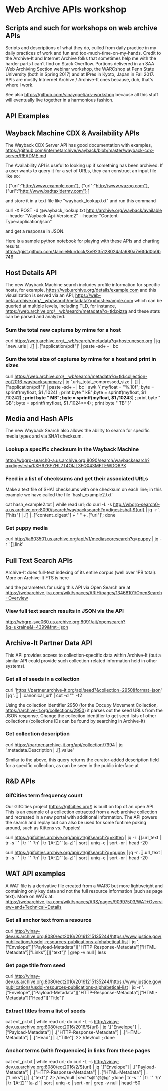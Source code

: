 # Web Archive APIs workshop #

## Scripts and such for workshops on web archive APIs ##

Scripts and descriptions of what they do, culled from daily practice in my daily practices of work and fun and too-much-time-on-my-hands. Credit to the Archive-It and Internet Archive folks that sometimes help me with the harder parts I can't find on Stack Overflow. Portions delivered in an SAA Web Archiving Section webinar workshop, the WARCshop at Penn State University (both in Spring 2017) and at IPres in Kyoto, Japan in Fall 2017. APIs are mostly Intnernet Archive / Archive-It ones because, duh, that's where I work.

See also https://github.com/vinaygoel/ars-workshop because all this stuff will eventually live together in a harmonious fashion.

## API  Examples ##

## Wayback Machine CDX & Availability APIs ##

The Wayback CDX Server API has good documentation with examples, https://github.com/internetarchive/wayback/blob/master/wayback-cdx-server/README.md

The Availability API is useful to looking up if something has been archived. If a user wants to query it for a set of URLs, they can construct an input file like so:

[
{"url":"http://www.example.com"},
{"url":"http://www.wazoo.com"},
{"url":"http://www.badtaxidermy.com"}
]

and store it in a text file like "wayback_lookup.txt" and run this command

curl -X POST -d @wayback_lookup.txt http://archive.org/wayback/available --header  "Wayback-Api-Version:2" --header "Content-Type:application/json"

and get a response in JSON.

Here is a sample python notebook for playing with these APIs and charting results: https://gist.github.com/JaimieMurdock/3e9235128024afa680a7e6fdd0b0b746 

## Host Details API ##

The new Wayback Machine search includes profile information for specific hosts, for example, https://web.archive.org/details/example.com and this visualization is served via an API, https://web-beta.archive.org/__wb/search/metadata?q=host:example.com which can be queried at multiple levels, including TLD, for instance, https://web.archive.org/__wb/search/metadata?q=tld:pizza and these stats can be parsed and analyzed.

### Sum the total new captures by mime for a host ###

curl https://web.archive.org/__wb/search/metadata?q=host:unesco.org | jq '.new_urls | .[] | .["application/pdf"]' | paste -sd+ - | bc

### Sum the total size of captures by mime for a host and print in sizes ###

curl https://web.archive.org/__wb/search/metadata?q=tld:collection-eot2016-waybacksummary | jq '.urls_total_compressed_size | .[] | .["application/pdf"]' | paste -sd+ - | bc | awk '{ myfloat = "%.10f"; byte = sprintf(myfloat, $1 /1024) ; print byte " kB";byte = sprintf(myfloat, $1 /1024**2) ; print byte " MB"; byte = sprintf(myfloat, $1 /1024**3) ; print byte " GB"; byte = sprintf(myfloat, $1 /1024**4) ; print byte " TB" }'

## Media and Hash APIs ##

The new Wayback Search also allows the ability to search for specific media types and via SHA1 checksum.

### Lookup a specific checksum in the Wayback Machine ###

http://wbgrp-search0-a.us.archive.org:8090/search/waybacksearch?q=digest:sha1:XH6Z6FZHL7T4OIJL3FQX43MFTEWDQ6PX

### Feed in a list of checksums and get their associated URLs ###

Make a text file of SHA1 checksums with one checksum on each line; in this example we have called the file 'hash_example2.txt'

cat hash_example2.txt | while read url; do curl -L -s http://wbgrp-search0-a.us.archive.org:8090/search/waybacksearch?q=digest:sha1:${url} | jq -r '.["hits"] | .[] | .["content_digest"] + " " + .["url"]'; done

### Get puppy media ###

curl http://ia803501.us.archive.org/api/v1/mediascoresearch?q=puppy | jq -r '.[].link'

## Full Text Search APIs ##

Archive-It does full-text indexing of  its entire corpus (well over 1PB total). More on Archive-It FTS is here

and the parameters for using this API via Open Search are at https://webarchive.jira.com/wiki/spaces/ARIH/pages/13468101/OpenSearch+Overview

### View full text search results in JSON via the API ###

http://wbgrp-svc060.us.archive.org:8091/ait/opensearch?&q=ukraine&i=4399&fmt=json

## Archive-It Partner Data API ##
This API provides access to collection-specific data within Archive-It (but a similar API could provide such collection-related information held in other systems).

### Get all of seeds in a collection ###

curl 'https://partner.archive-it.org/api/seed?&collection=2950&format=json' | jq '.[] | .canonical_url' | cut -d '"' -f2

Using the collection identifier 2950 (for the Occupy Movement Collection, https://archive-it.org/collections/2950) it parses out the seed URLs from the JSON response. Change the colleciton identifier to get seed lists of other collections (collections IDs can be found by searching in Archive-It)

### Get collection description ###

curl https://partner.archive-it.org/api/collection/7994 | jq '.metadata.Description | .[].value'

Similar to the above, this query returns the curator-added description field for a specific collection, as can be seen in the public interface at 

## R&D APIs ##

### GifCities term frequency count ###

Our GifCities project (https://gifcities.org/) is built on top of an open API. This is an example of a collection extracted from a web archive collection and recreated in a new portal with additional information. The API powers the search and replay but can also be used for some funtime poking around, such as Kittens vs. Puppies!

curl https://gifcities.archive.org/api/v1/gifsearch?q=kitten | jq -r .[].url_text | tr -s ' ' | tr ' ' '\n' | tr '[A-Z]' '[a-z]' | sort | uniq -c | sort -nr | head -20

curl https://gifcities.archive.org/api/v1/gifsearch?q=puppy | jq -r .[].url_text | tr -s ' ' | tr ' ' '\n' | tr '[A-Z]' '[a-z]' | sort | uniq -c | sort -nr | head -20

## WAT API examples ## 

A WAT file is a derivative file created from a WARC but more lightweight and containing only key data and not the full resource information (such as page text). More on WATs at: https://webarchive.jira.com/wiki/spaces/ARS/pages/90997503/WAT+Overview+and+Technical+Details 

### Get all anchor text from a resource ###
curl http://vinay-dev.us.archive.org:8080/eot2016/20161215135244/https://www.justice.gov/publications/usdoj-resources-publications-alphabetical-list | jq '.["Envelope"]["Payload-Metadata"]["HTTP-Response-Metadata"]["HTML-Metadata"]["Links"][]["text"]' | grep -v null | less

### Get page title from seed ###

curl http://vinay-dev.us.archive.org:8080/eot2016/20161215135244/https://www.justice.gov/publications/usdoj-resources-publications-alphabetical-list | jq -r '.["Envelope"]["Payload-Metadata"]["HTTP-Response-Metadata"]["HTML-Metadata"]["Head"]["Title"]'

### Extract titles from a list of seeds ###

cat eot_pr.txt | while read url; do curl -L -s http://vinay-dev.us.archive.org:8080/eot2016/2016/${url} | jq '.["Envelope"] | .["Payload-Metadata"] | .["HTTP-Response-Metadata"] | .["HTML-Metadata"] | .["Head"] | .["Title"]' 2> /dev/null ; done

### Anchor  terms (with frequencies) in links from these pages ###

cat eot_pr.txt | while read url; do curl -L -s http://vinay-dev.us.archive.org:8080/eot2016/2/${url} | jq '.["Envelope"] | .["Payload-Metadata"] | .["HTTP-Response-Metadata"] | .["HTML-Metadata"] | .["Links"][] | .["text"]' 2> /dev/null | sed "s@\"@@g"  ;done | tr -s ' ' | tr ' ' '\n' | tr '[A-Z]' '[a-z]' | sort | uniq -c | sort -nr | grep -v null | head -50
